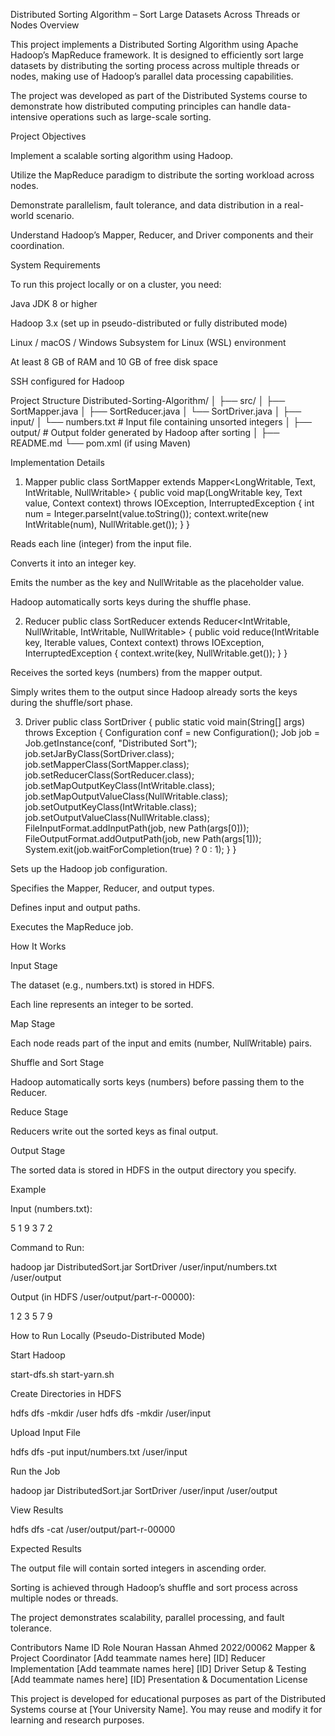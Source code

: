 Distributed Sorting Algorithm – Sort Large Datasets Across Threads or Nodes
Overview

This project implements a Distributed Sorting Algorithm using Apache Hadoop’s MapReduce framework.
It is designed to efficiently sort large datasets by distributing the sorting process across multiple threads or nodes, making use of Hadoop’s parallel data processing capabilities.

The project was developed as part of the Distributed Systems course to demonstrate how distributed computing principles can handle data-intensive operations such as large-scale sorting.

Project Objectives

Implement a scalable sorting algorithm using Hadoop.

Utilize the MapReduce paradigm to distribute the sorting workload across nodes.

Demonstrate parallelism, fault tolerance, and data distribution in a real-world scenario.

Understand Hadoop’s Mapper, Reducer, and Driver components and their coordination.

System Requirements

To run this project locally or on a cluster, you need:

Java JDK 8 or higher

Hadoop 3.x (set up in pseudo-distributed or fully distributed mode)

Linux / macOS / Windows Subsystem for Linux (WSL) environment

At least 8 GB of RAM and 10 GB of free disk space

SSH configured for Hadoop

Project Structure
Distributed-Sorting-Algorithm/
│
├── src/
│   ├── SortMapper.java
│   ├── SortReducer.java
│   └── SortDriver.java
│
├── input/
│   └── numbers.txt            # Input file containing unsorted integers
│
├── output/                    # Output folder generated by Hadoop after sorting
│
├── README.md
└── pom.xml (if using Maven)

Implementation Details
1. Mapper
public class SortMapper extends Mapper<LongWritable, Text, IntWritable, NullWritable> {
    public void map(LongWritable key, Text value, Context context)
            throws IOException, InterruptedException {
        int num = Integer.parseInt(value.toString());
        context.write(new IntWritable(num), NullWritable.get());
    }
}


Reads each line (integer) from the input file.

Converts it into an integer key.

Emits the number as the key and NullWritable as the placeholder value.

Hadoop automatically sorts keys during the shuffle phase.

2. Reducer
public class SortReducer extends Reducer<IntWritable, NullWritable, IntWritable, NullWritable> {
    public void reduce(IntWritable key, Iterable<NullWritable> values, Context context)
            throws IOException, InterruptedException {
        context.write(key, NullWritable.get());
    }
}


Receives the sorted keys (numbers) from the mapper output.

Simply writes them to the output since Hadoop already sorts the keys during the shuffle/sort phase.

3. Driver
public class SortDriver {
    public static void main(String[] args) throws Exception {
        Configuration conf = new Configuration();
        Job job = Job.getInstance(conf, "Distributed Sort");
        job.setJarByClass(SortDriver.class);
        job.setMapperClass(SortMapper.class);
        job.setReducerClass(SortReducer.class);
        job.setMapOutputKeyClass(IntWritable.class);
        job.setMapOutputValueClass(NullWritable.class);
        job.setOutputKeyClass(IntWritable.class);
        job.setOutputValueClass(NullWritable.class);
        FileInputFormat.addInputPath(job, new Path(args[0]));
        FileOutputFormat.addOutputPath(job, new Path(args[1]));
        System.exit(job.waitForCompletion(true) ? 0 : 1);
    }
}


Sets up the Hadoop job configuration.

Specifies the Mapper, Reducer, and output types.

Defines input and output paths.

Executes the MapReduce job.

How It Works

Input Stage

The dataset (e.g., numbers.txt) is stored in HDFS.

Each line represents an integer to be sorted.

Map Stage

Each node reads part of the input and emits (number, NullWritable) pairs.

Shuffle and Sort Stage

Hadoop automatically sorts keys (numbers) before passing them to the Reducer.

Reduce Stage

Reducers write out the sorted keys as final output.

Output Stage

The sorted data is stored in HDFS in the output directory you specify.

Example

Input (numbers.txt):

5
1
9
3
7
2


Command to Run:

hadoop jar DistributedSort.jar SortDriver /user/input/numbers.txt /user/output


Output (in HDFS /user/output/part-r-00000):

1
2
3
5
7
9

How to Run Locally (Pseudo-Distributed Mode)

Start Hadoop

start-dfs.sh
start-yarn.sh


Create Directories in HDFS

hdfs dfs -mkdir /user
hdfs dfs -mkdir /user/input


Upload Input File

hdfs dfs -put input/numbers.txt /user/input


Run the Job

hadoop jar DistributedSort.jar SortDriver /user/input /user/output


View Results

hdfs dfs -cat /user/output/part-r-00000

Expected Results

The output file will contain sorted integers in ascending order.

Sorting is achieved through Hadoop’s shuffle and sort process across multiple nodes or threads.

The project demonstrates scalability, parallel processing, and fault tolerance.

Contributors
Name	ID	Role
Nouran Hassan Ahmed	2022/00062	Mapper & Project Coordinator
[Add teammate names here]	[ID]	Reducer Implementation
[Add teammate names here]	[ID]	Driver Setup & Testing
[Add teammate names here]	[ID]	Presentation & Documentation
License

This project is developed for educational purposes as part of the Distributed Systems course at [Your University Name].
You may reuse and modify it for learning and research purposes.
